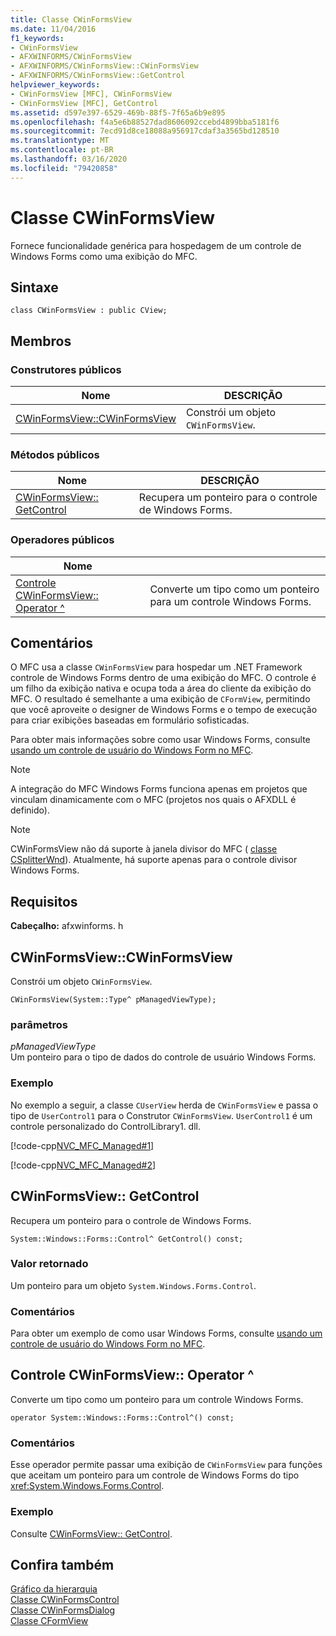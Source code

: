```yaml
---
title: Classe CWinFormsView
ms.date: 11/04/2016
f1_keywords:
- CWinFormsView
- AFXWINFORMS/CWinFormsView
- AFXWINFORMS/CWinFormsView::CWinFormsView
- AFXWINFORMS/CWinFormsView::GetControl
helpviewer_keywords:
- CWinFormsView [MFC], CWinFormsView
- CWinFormsView [MFC], GetControl
ms.assetid: d597e397-6529-469b-88f5-7f65a6b9e895
ms.openlocfilehash: f4a5e6b88527dad8606092ccebd4899bba5181f6
ms.sourcegitcommit: 7ecd91d8ce18088a956917cdaf3a3565bd128510
ms.translationtype: MT
ms.contentlocale: pt-BR
ms.lasthandoff: 03/16/2020
ms.locfileid: "79420858"
---
```

# <a name="cwinformsview-class"></a>Classe CWinFormsView

Fornece funcionalidade genérica para hospedagem de um controle de Windows Forms como uma exibição do MFC.

## <a name="syntax"></a>Sintaxe

```
class CWinFormsView : public CView;
```

## <a name="members"></a>Membros

### <a name="public-constructors"></a>Construtores públicos

|Nome|DESCRIÇÃO|
|----------|-----------------|
|[CWinFormsView::CWinFormsView](#cwinformsview)|Constrói um objeto `CWinFormsView`.|

### <a name="public-methods"></a>Métodos públicos

|Nome|DESCRIÇÃO|
|----------|-----------------|
|[CWinFormsView:: GetControl](#getcontrol)|Recupera um ponteiro para o controle de Windows Forms.|

### <a name="public-operators"></a>Operadores públicos

|Nome||
|----------|-|
|[Controle CWinFormsView:: Operator ^](#operator_control)|Converte um tipo como um ponteiro para um controle Windows Forms.|

## <a name="remarks"></a>Comentários

O MFC usa a classe `CWinFormsView` para hospedar um .NET Framework controle de Windows Forms dentro de uma exibição do MFC. O controle é um filho da exibição nativa e ocupa toda a área do cliente da exibição do MFC. O resultado é semelhante a uma exibição de `CFormView`, permitindo que você aproveite o designer de Windows Forms e o tempo de execução para criar exibições baseadas em formulário sofisticadas.

Para obter mais informações sobre como usar Windows Forms, consulte [usando um controle de usuário do Windows Form no MFC](../../dotnet/using-a-windows-form-user-control-in-mfc.md).

> [!NOTE]
>  A integração do MFC Windows Forms funciona apenas em projetos que vinculam dinamicamente com o MFC (projetos nos quais o AFXDLL é definido).

> [!NOTE]
>  CWinFormsView não dá suporte à janela divisor do MFC ( [classe CSplitterWnd](../../mfc/reference/csplitterwnd-class.md)). Atualmente, há suporte apenas para o controle divisor Windows Forms.

## <a name="requirements"></a>Requisitos

**Cabeçalho:** afxwinforms. h

##  <a name="cwinformsview"></a>CWinFormsView::CWinFormsView

Constrói um objeto `CWinFormsView`.

```
CWinFormsView(System::Type^ pManagedViewType);
```

### <a name="parameters"></a>parâmetros

*pManagedViewType*<br/>
Um ponteiro para o tipo de dados do controle de usuário Windows Forms.

### <a name="example"></a>Exemplo

No exemplo a seguir, a classe `CUserView` herda de `CWinFormsView` e passa o tipo de `UserControl1` para o Construtor `CWinFormsView`. `UserControl1` é um controle personalizado do ControlLibrary1. dll.

[!code-cpp[NVC_MFC_Managed#1](../../mfc/reference/codesnippet/cpp/cwinformsview-class_1.h)]

[!code-cpp[NVC_MFC_Managed#2](../../mfc/reference/codesnippet/cpp/cwinformsview-class_2.cpp)]

##  <a name="getcontrol"></a>CWinFormsView:: GetControl

Recupera um ponteiro para o controle de Windows Forms.

```
System::Windows::Forms::Control^ GetControl() const;
```

### <a name="return-value"></a>Valor retornado

Um ponteiro para um objeto `System.Windows.Forms.Control`.

### <a name="remarks"></a>Comentários

Para obter um exemplo de como usar Windows Forms, consulte [usando um controle de usuário do Windows Form no MFC](../../dotnet/using-a-windows-form-user-control-in-mfc.md).

##  <a name="operator_control"></a>Controle CWinFormsView:: Operator ^

Converte um tipo como um ponteiro para um controle Windows Forms.

```
operator System::Windows::Forms::Control^() const;
```

### <a name="remarks"></a>Comentários

Esse operador permite passar uma exibição de `CWinFormsView` para funções que aceitam um ponteiro para um controle de Windows Forms do tipo <xref:System.Windows.Forms.Control>.

### <a name="example"></a>Exemplo

  Consulte [CWinFormsView:: GetControl](#getcontrol).

## <a name="see-also"></a>Confira também

[Gráfico da hierarquia](../../mfc/hierarchy-chart.md)<br/>
[Classe CWinFormsControl](../../mfc/reference/cwinformscontrol-class.md)<br/>
[Classe CWinFormsDialog](../../mfc/reference/cwinformsdialog-class.md)<br/>
[Classe CFormView](../../mfc/reference/cformview-class.md)
